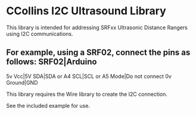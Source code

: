 # CCollins I2C Ultrasound Library

This library is intended for addressing SRFxx Ultrasonic Distance Rangers using
I2C communications.

For example, using a SRF02, connect the pins as follows:
SRF02|Arduino
-------------
5v Vcc|5V
SDA|SDA or A4
SCL|SCL or A5
Mode|Do not connect
0v Ground|GND

This library requires the Wire library to create the I2C connection.

See the included example for use.

